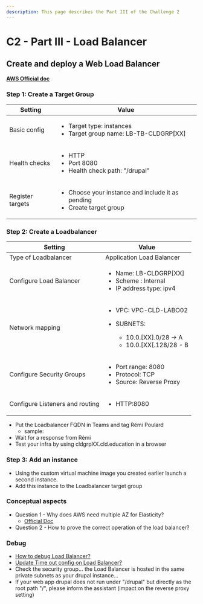 ```yaml
---
description: This page describes the Part III of the Challenge 2
---
```


# C2 - Part III - Load Balancer

## Create and deploy a Web Load Balancer

****[**AWS Official doc**](https://aws.amazon.com/elasticloadbalancing/)****

### **Step 1: Create a Target Group**

| Setting          | Value                                                                                         |
| ---------------- | --------------------------------------------------------------------------------------------- |
| Basic config     | <ul><li>Target type: instances</li><li>Target group name: LB-TB-CLDGRP[XX]</li></ul>          |
| Health checks    | <ul><li>HTTP</li><li>Port 8080</li><li>Health check path: "/drupal" </li></ul>                |
| Register targets | <ul><li>Choose your instance and include it as pending</li><li>Create target group </li></ul> |

### **Step 2: Create a Loadbalancer**

| Setting                         | Value                                                                                                                           |
| ------------------------------- | ------------------------------------------------------------------------------------------------------------------------------- |
| Type of Loadbalancer            | Application Load Balancer                                                                                                       |
| Configure Load Balancer         | <ul><li>Name: LB-CLDGRP[XX]</li><li>Scheme : Internal</li><li>IP address type: ipv4</li></ul>                                   |
| Network mapping                 | <ul><li>VPC: VPC-CLD-LABO02</li><li><p>SUBNETS:</p><ul><li>10.0.[XX].0/28 -> A</li><li>10.0.[XX[.128/28 - B</li></ul></li></ul> |
| Configure Security Groups       | <p></p><ul><li>Port range: 8080</li><li>Protocol: TCP</li><li>Source: Reverse Proxy</li></ul>                                   |
| Configure Listeners and routing | <ul><li>HTTP:8080</li></ul>                                                                                                     |

* Put the Loadbalancer FQDN in Teams and tag Rémi Poulard
  * sample:&#x20;
* Wait for a response from Rémi
* Test your infra by using cldgrpXX.cld.education in a browser

### **Step 3: Add an instance**

* Using the custom virtual machine image you created earlier launch a second instance.
* Add this instance to the Loadbalancer target group

### Conceptual aspects

* Question 1 - Why does AWS need multiple AZ for Elasticity?
  * &#x20;[Official Doc](https://docs.aws.amazon.com/elasticloadbalancing/latest/userguide/how-elastic-load-balancing-works.html)
* Question 2 - How to prove the correct operation of the load balancer?



### Debug

* [How to debug Load Balancer?](https://docs.aws.amazon.com/elasticloadbalancing/latest/application/target-group-health-checks.html)
* [Update Time out config on Load Balancer?](https://aws.amazon.com/blogs/aws/elb-idle-timeout-control/)
* Check the security group... the Load Balancer is hosted in the same private subnets as your drupal instance...
* If your web app drupal does not run under "/drupal" but directly as the root path "/", please inform the assistant (impact on the reverse proxy setting)



